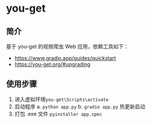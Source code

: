 # you-get

## 简介

基于 you-get 的视频爬虫 Web 应用，依赖工具如下：

-   https://www.gradio.app/guides/quickstart
-   https://you-get.org/#upgrading

## 使用步骤

1. 进入虚拟环境`you-get\Scripts\activate`
2. 启动程序
   a. `python app.py`
   b. `gradio app.py` 热更新启动
3. 打包 .exe 文件 `pyinstaller app.spec`
